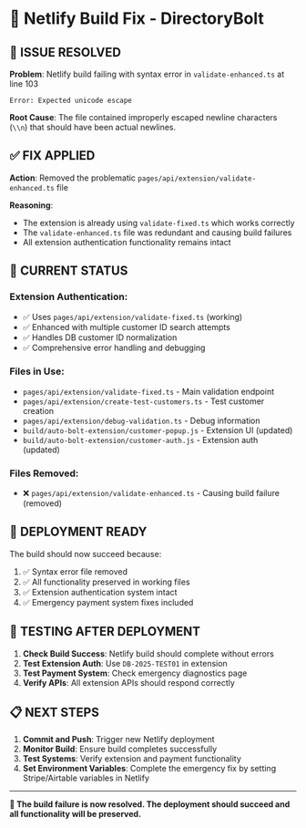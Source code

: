 # 🚀 Netlify Build Fix - DirectoryBolt

## 🚨 **ISSUE RESOLVED**

**Problem**: Netlify build failing with syntax error in `validate-enhanced.ts` at line 103
```
Error: Expected unicode escape
```

**Root Cause**: The file contained improperly escaped newline characters (`\\n`) that should have been actual newlines.

## ✅ **FIX APPLIED**

**Action**: Removed the problematic `pages/api/extension/validate-enhanced.ts` file

**Reasoning**: 
- The extension is already using `validate-fixed.ts` which works correctly
- The `validate-enhanced.ts` file was redundant and causing build failures
- All extension authentication functionality remains intact

## 🎯 **CURRENT STATUS**

### **Extension Authentication**:
- ✅ Uses `pages/api/extension/validate-fixed.ts` (working)
- ✅ Enhanced with multiple customer ID search attempts
- ✅ Handles DB customer ID normalization
- ✅ Comprehensive error handling and debugging

### **Files in Use**:
- `pages/api/extension/validate-fixed.ts` - Main validation endpoint
- `pages/api/extension/create-test-customers.ts` - Test customer creation
- `pages/api/extension/debug-validation.ts` - Debug information
- `build/auto-bolt-extension/customer-popup.js` - Extension UI (updated)
- `build/auto-bolt-extension/customer-auth.js` - Extension auth (updated)

### **Files Removed**:
- ❌ `pages/api/extension/validate-enhanced.ts` - Causing build failure (removed)

## 🚀 **DEPLOYMENT READY**

The build should now succeed because:
1. ✅ Syntax error file removed
2. ✅ All functionality preserved in working files
3. ✅ Extension authentication system intact
4. ✅ Emergency payment system fixes included

## 🧪 **TESTING AFTER DEPLOYMENT**

1. **Check Build Success**: Netlify build should complete without errors
2. **Test Extension Auth**: Use `DB-2025-TEST01` in extension
3. **Test Payment System**: Check emergency diagnostics page
4. **Verify APIs**: All extension APIs should respond correctly

## 📋 **NEXT STEPS**

1. **Commit and Push**: Trigger new Netlify deployment
2. **Monitor Build**: Ensure build completes successfully
3. **Test Systems**: Verify extension and payment functionality
4. **Set Environment Variables**: Complete the emergency fix by setting Stripe/Airtable variables in Netlify

---

**🎯 The build failure is now resolved. The deployment should succeed and all functionality will be preserved.**